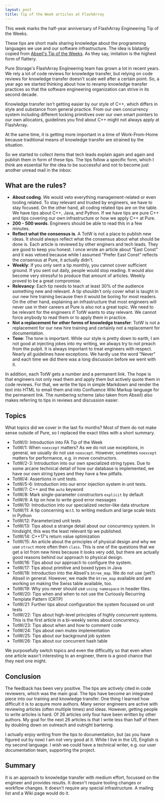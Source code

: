 ```yaml
---
layout: post
title: Tip of the Week articles at FlashArray
---
```


This week marks the half-year anniversary of FlashArray Engineering Tip of the Weeks.

These tips are short mails sharing knowledge about the programming languages we use and our software infrastructure. The idea is blatantly copied from [Abseil's Tip of the Weeks](https://abseil.io/tips/).
As they say, imitation is the highest form of flattery.

Pure Storage's FlashArray Engineering team has grown a lot in recent years.
We rely a lot of code reviews for knowledge transfer, but relying on code reviews for knowledge transfer doesn't scale well after a certain point.
So, a year ago we started thinking about how to revamp knowledge transfer practices so that the software engineering organization can strive in its second decade.

Knowledge transfer isn't getting easier by our style of C++, which differs in style and substance from general practice.
 From our own concurrency system including different locking primitives over our own smart pointers to our own allocators, guidelines you find about C++ might not always apply at FlashArray.

At the same time, it is getting more important in a time of Work-From-Home because traditional means
of knowledge transfer are strained by the situation.

So we started to collect items that tech leads explain again and again and publish them in form of these tips.
The tips follow a specific form, which I think are essential for the idea to be successful and not to become just another unread mail in the inbox:

## What are the rules?

- __About coding__. We would veto everything management-related or even tooling related. To stay relevant
  and trusted by engineers, we have to stay focused. On the other hand, all coding related tips are on
  the table. We have tips about C++, Java, and Python. If we have tips are pure C++ and tips covering
  our own infrastructure or how we apply C++ at Pure.
- __200 - 500 words__. Engineers should be able to read this in a few minutes.
- __Reflect what the consensus is__. A TotW is not a place to publish new ideas. It should always reflect
  what the consensus about what should be done is. Each article is reviewed by other enginers and tech
  leads. They are good to keep you honest. I once wrote an article about "East Const" and it was vetoed
  because while I assumed "Prefer East Const" reflects the consensus at Pure, it actually didn't.
- __Weekly__: If you only sent a tip monthly, you cannot cover sufficient ground. If you sent out daily, people would stop reading. It would also become very stressful to produce that amount of articles. Weekly proved to be a great compromise.
- __Relevancy__: Each tip needs to teach at least 30% of the audience something new and relevant. A tip shouldn't only cover
  what is taught in our new hire training because then it would be boring for most readers. On the other hand, explaining an infrastructure that most engineers will never use in their careers at Pure is also not a great topic. We need to be relevant for the engineers if TotW wants to stay relevant. We cannot force anybody to read them or to apply them in practice.
- __Not a replacement for other forms of knowledge transfer__: TotW is not a replacement for our new hire training and certainly not a replacement for documentation.
- __Tone__: The tone is important. While our style is pretty down to earth, I am not good at injecting jokes into my writing, we always try to not preach from the pulpit. It is always important to treat engineers with respect. Nearly all guidelines have exceptions. We hardly use the word "Never" and each time we did there was a long discussion before we went with it.

In addition, each TotW gets a number and a permanent link. The hope is that engineers not only read them
and apply them but actively quote them in code reviews. For that, we write the tips in simple Markdown
and render the text into HTML to email them and into Confluence Wiki Markup language for the permanent link.
The numbering scheme (also taken from Abseil) also makes referring to tips in reviews and discussion easier.

## Topics

What topics did we cover in the last fix months?
Most of them do not make sense outside of Pure, so I replaced the exact titles with a short summary.

- TotW/0: Introduction into FA Tip of the Week
- TotW/1: When `noexcept` matters? As we do not use exceptions, in general, we usually do not use `noexcept`. However, sometimes `noexcept` matters for performance, e.g. in move constructors.
- TotW/2-3: Introduction into our own specialized string types. Due to some arcane technical detail of how our database is implemented, we have our own string types and they have a few pitfalls.
- TotW/4: Assertions in unit tests.
- TotW/5-6: Introduction into our error injection system in unit tests.
- TotW/7: C++ and the `auto` keyword
- TotW/8: Mark single-parameter constructors `explicit` by default
- TotW/9: A tip on how to write good error messages
- TotW/10: Introduction into our specialized vector-like data structure
- TotW/11: A tip concerning w.r.t. to writing medium and large scale tests in Python
- TotW/12: Parameterized unit tests
- TotW/13: Tips about a strange detail about our concurrency system. In hindsight, this was the least relevant tip we published.
- TotW/14: C++17's return value optimization
- TotW/15: An article about the principles of physical design and why we use `struct` more often then `class`. This is one of the questions that we get a lot from new hires because it looks very odd, but there are actually good reasons behind our approach to physical design.
- TotW/16: Tips about our approach to configure the system.
- TotW/17: Tips about primitive and boxed types in Java
- TotW/18: Introduction into the Abseil's `btree_map`. We do not use (yet?) Abseil in general. However, we made the `btree_map` available and are working on making the Swiss table available, too.
- TotW/19: Why you never should use `using namespace` in header files.
- TotW/20: Tips when and when to not use the Curiously Recurring Template Pattern (CRTP)
- TotW/21: Further tips about configuration the system focussed on unit tests
- TotW/22: Tips about high-level principles of highly concurrent systems. This is the first article in a bi-weekly series about concurrency.
- TotW/23: Tips about when and how to comment code
- TotW/24: Tips about own mutex implementation
- TotW/25: Tips about our background job system
- TotW/26: Tips about our concurrent hash table

We purposefully switch topics and even the difficultly so that even when one article wasn't interesting to an engineer, there is a good chance that they next one might.

## Conclusion

The feedback has been very positive. The tips are actively cited in code reviewers, which was the main goal. The tips have become an integrated piece into our training and knowledge transfer. One thing I learned how difficult it is to acquire more authors. Many senior engineers are active with reviewing articles (often multiple times) and ideas. However, getting people to write articles is hard. Of 26 articles only four have been written by other authors. My goal for the next 26 articles is that I write less than half of them by doubling down on outreach and outright bartering.

I actually enjoy writing from the tips to documentation, but (as you have figured out by now) I am not very good at it.
While I live in the US, English is my second language.
I wish we could have a technical writer, e.g. our user documentation team, supporting the project.

## Summary

It is an approach to knowledge transfer with medium effort, focussed on the engineer and provides results. It doesn't require tooling changes or workflow changes. It doesn't require any special infrastructure. A mailing list and a Wiki page would do it.
